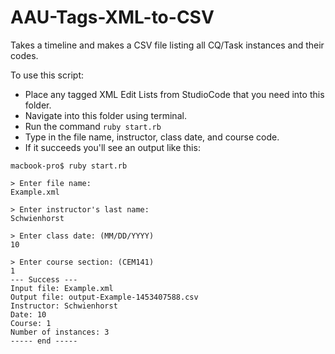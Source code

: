 # AAU-Tags-XML-to-CSV
Takes a timeline and makes a CSV file listing all CQ/Task instances and their codes.

To use this script:
- Place any tagged XML Edit Lists from StudioCode that you need into this folder.
- Navigate into this folder using terminal.
- Run the command `ruby start.rb`
- Type in the file name, instructor, class date, and course code.
- If it succeeds you'll see an output like this:
```
macbook-pro$ ruby start.rb

> Enter file name: 
Example.xml

> Enter instructor's last name: 
Schwienhorst

> Enter class date: (MM/DD/YYYY) 
10

> Enter course section: (CEM141)
1
--- Success ---
Input file: Example.xml
Output file: output-Example-1453407588.csv
Instructor: Schwienhorst
Date: 10
Course: 1
Number of instances: 3
----- end -----
```
